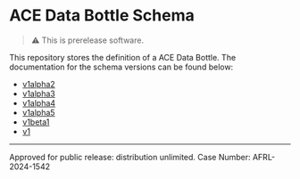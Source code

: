 # ACE Data Bottle Schema

> :warning: This is prerelease software.

This repository stores the definition of a ACE Data Bottle.
The documentation for the schema versions can be found below:

- [v1alpha2](./docs/apis/data.act3-ace.io/v1alpha2.md)
- [v1alpha3](./docs/apis/data.act3-ace.io/v1alpha3.md)
- [v1alpha4](./docs/apis/data.act3-ace.io/v1alpha4.md)
- [v1alpha5](./docs/apis/data.act3-ace.io/v1alpha5.md)
- [v1beta1](./docs/apis/data.act3-ace.io/v1beta1.md)
- [v1](./docs/apis/data.act3-ace.io/v1.md)

---

Approved for public release: distribution unlimited. Case Number: AFRL-2024-1542
